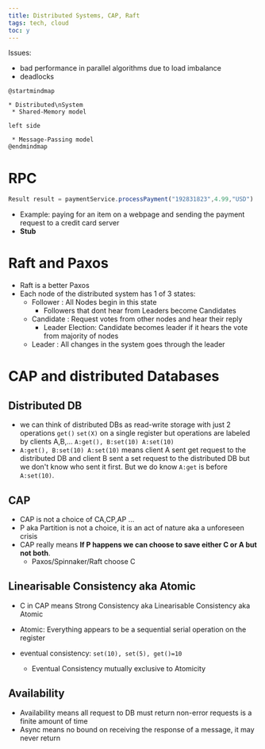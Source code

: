 ```yaml
---
title: Distributed Systems, CAP, Raft
tags: tech, cloud
toc: y
---
```


Issues:

* bad performance in parallel algorithms due to load imbalance 
* deadlocks 

```plantuml
@startmindmap

* Distributed\nSystem
 * Shared-Memory model

left side

 * Message-Passing model
@endmindmap

```

# RPC

```{.js filename="Client"}
Result result = paymentService.processPayment("192831823",4.99,"USD")
```

* Example: paying for an item on a webpage and sending the payment request to a credit card server
* **Stub** 


# Raft and Paxos

* Raft is a better Paxos
* Each node of the distributed system has 1 of 3 states:
  * Follower : All Nodes begin in this state
    * Followers that dont hear from Leaders become Candidates
  * Candidate : Request votes from other nodes and hear their reply
    * Leader Election: Candidate becomes leader if it hears the vote from majority of nodes
  * Leader : All changes in the system goes through the leader

# CAP and distributed Databases

## Distributed DB
* we can think of distributed DBs as read-write storage with just 2 operations `get()` `set(X)` on a single register but operations are labeled by clients A,B,... `A:get(), B:set(10) A:set(10)` 
* `A:get(), B:set(10) A:set(10)` means client A sent get request to the distributed DB and client B sent a set request to the distributed DB but we don't know who sent it first. But we do know `A:get` is before `A:set(10)`.

## CAP 
* CAP is not a choice of CA,CP,AP ... 
* P aka Partition is not a choice, it is an act of nature aka a unforeseen crisis
* CAP really means **If P happens we can choose to save either C or A but not both**.
  * Paxos/Spinnaker/Raft choose C

## Linearisable Consistency aka Atomic

* C in CAP means Strong Consistency aka Linearisable Consistency aka Atomic
* Atomic: Everything appears to be a sequential serial operation on the register

* eventual consistency: `set(10), set(5), get()=10`
  * Eventual Consistency mutually exclusive to Atomicity

## Availability 

* Availability means all request to DB must return non-error requests is a finite amount of time
* Async means no bound on receiving the response of a message, it may never return

